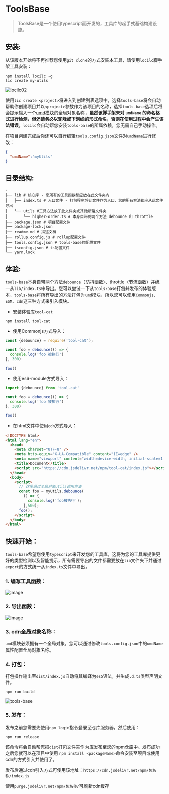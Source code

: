 # ToolsBase

> ToolsBase是一个使用typescript而开发的，工具库的起手式基础构建设施。

## 安装:

从该版本开始将不再推荐您使用`git clone`的方式安装本工具，请使用`locilc`脚手架工具安装：

``` shell
npm install locilc -g
lic create my-utils
```

![locilc02](https://tva1.sinaimg.cn/large/0087ufIQgy1h46jyu4x7eg30jd0bpdm7.gif)

使用`lic create <project>`将进入到创建列表选项中，选择`tools-base`将会自动帮助你创建项目并以`<project>`参数作为该项目的名称，选择`tools-base`选项后将会提示输入一个[umd模块](https://github.com/cumt-robin/umd-learning)的全局对象名称，**虽然该脚手架未对 `umdName` 的命名格式进行检测，但还请务必以驼峰或下划线的形式命名，否则在使用过程中会产生语法错误，**`locilc`会自动帮您安装`tools-base`的所属依赖，您无需自己手动操作。

在项目创建完成后你还可以自行编辑`tools.config.json`文件对`umdName`进行修改：

``` json
{
  "umdName":"myUtils"
}
```



## 目录结构:

``` shell
.
├── lib # 核心库 - 您所有的工具函数都应放在此文件夹内
│   ├── index.ts # 入口文件 - 打包程序将此文件作为入口，您的所有方法都应从此文件导出
│   └── utils #工具方法放于此文件夹或其他新建文件夹
│       └── higher-order.ts # 本身自带的两个方法 debounce 和 throttle
├── package.json # 项目配置文件
├── package-lock.json 
├── readme.md # 描述文档
├── rollup.config.js # rollup配置文件
├── tools.config.json # tools-base的配置文件
├── tsconfig.json # ts配置文件
└── yarn.lock
```



## 体验:

`tools-base`本身自带两个方法`debounce`（防抖函数）、throttle（节流函数）并统一从`lib/index.ts`中导出。您可以尝试一下从`tools-base`打包并发布的体验版本，`tools-base`将所有导出的方法打包为`umd`模块，所以您可以使用`Commonjs`、`ESM`、`cdn`这三种方式来引入模块。

- 安装体验库`tool-cat`

``` shell
npm install tool-cat
```

- 使用Commonjs方式导入：

``` js
const {debounce} = require('tool-cat');

const foo = debounce(() => {
  console.log('foo 被执行')
}, 300)

foo()
```

- 使用es6-module方式导入：

``` js
import {debounce} from 'tool-cat'

const foo = debounce(() => {
  console.log('foo 被执行')
}, 300)

foo()
```

- 在html文件中使用`cdn`方式导入：

``` html
<!DOCTYPE html>
<html lang="en">
  <head>
    <meta charset="UTF-8" />
    <meta http-equiv="X-UA-Compatible" content="IE=edge" />
    <meta name="viewport" content="width=device-width, initial-scale=1.0" />
    <title>Document</title>
    <script src="https://cdn.jsdelivr.net/npm/tool-cat/index.js"></script>
  </head>
  <body>
    <script>
      // 这里通过全局对象utils调用方法
      const foo = myUtils.debounce(
        () => {
          console.log('foo被执行');
        },500);
      foo();
    </script>
  </body>
</html>

```



## 快速开始：

`tools-base`希望您使用`typescript`来开发您的工具库，这将为您的工具库提供更好的类型检测以及智能提示，所有需要导出的文件都需要放在`lib`文件夹下并通过`export`的方式统一从`index.ts`文件中导出。

### 1. 编写工具函数：

![image](https://tva1.sinaimg.cn/large/0087ufIQgy1h46kp331qkj30nk0gzgqz.jpg)



### 2. 导出函数：

![image](https://tva3.sinaimg.cn/large/0087ufIQgy1h46kqt6ys6j30t70gzafl.jpg)



### 3. cdn全局对象名称：

`umd`模块必须拥有一个全局对象，您可以通过修改`tools.config.json`中的`umdName`属性配置全局对象名称。



### 4. 打包：

打包操作输出至`dist/index.js`自动将其编译为`es5`语法，并生成`.d.ts`类型声明文件。

```  shell
npm run build
```

![tools-base](https://tva3.sinaimg.cn/large/0087ufIQgy1h46kt0ybmbg30t60giqh3.gif)



### 5. 发布：

发布之前您需要先使用`npm login`指令登录至仓库服务器，然后使用：

``` shell
npm run release
```

该命令将会自动帮您把`dist`打包文件夹作为库发布至您的npm仓库中。发布成功之后您就可以在项目中使用 `npm install <packageName>`命令安装至项目或使用cdn的方式引入并使用了。

发布后通过cdn引入方式可使用该地址：`https://cdn.jsdelivr.net/npm/包名称/index.js`

使用`purge.jsdelivr.net/npm/包名称/`可刷新cdn缓存
